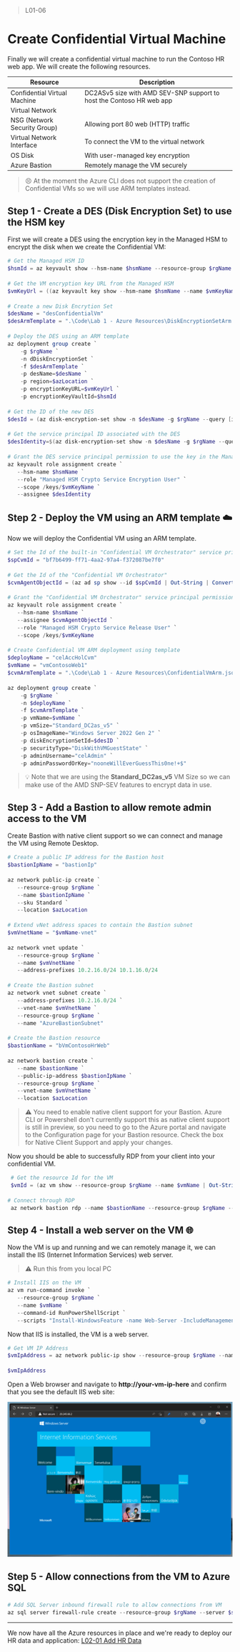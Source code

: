 ﻿> L01-06

# Create Confidential Virtual Machine

Finally we will create a confidential virtual machine to run the Contoso HR web app. We will create the following resources.

| Resource | Description |
| -- | -- |
| Confidential Virtual Machine | DC2ASv5 size with AMD SEV-SNP support to host the Contoso HR web app |
| Virtual Network ||
| NSG (Network Security Group) | Allowing port 80 web (HTTP) traffic |
| Virtual Network Interface | To connect the VM to the virtual network |
| OS Disk | With user-managed key encryption |
| Azure Bastion | Remotely manage the VM securely |

> 😣 At the moment the Azure CLI does not support the creation of Confidential VMs so we will use ARM templates instead.

## Step 1 - Create a DES (Disk Encryption Set) to use the HSM key

First we will create a DES using the encryption key in the Managed HSM to encrypt the disk when we create the Confidential VM:

```powershell
# Get the Managed HSM ID
$hsmId = az keyvault show --hsm-name $hsmName --resource-group $rgName --query id

# Get the VM encryption key URL from the Managed HSM
$vmKeyUrl = ((az keyvault key show --hsm-name $hsmName --name $vmKeyName) | ConvertFrom-Json).key.kid

# Create a new Disk Encrytion Set
$desName = "desConfidentialVm"
$desArmTemplate = ".\Code\Lab 1 - Azure Resources\DiskEncryptionSetArm.json"

# Deploy the DES using an ARM template
az deployment group create `
    -g $rgName `
    -n dDiskEncryptionSet `
    -f $desArmTemplate `
    -p desName=$desName `
    -p region=$azLocation `
    -p encryptionKeyURL=$vmKeyUrl `
    -p encryptionKeyVaultId=$hsmId

# Get the ID of the new DES
$desId = (az disk-encryption-set show -n $desName -g $rgName --query [id] -o tsv)

# Get the service principal ID associated with the DES
$desIdentity=$(az disk-encryption-set show -n $desName -g $rgName --query [identity.principalId] -o tsv)

# Grant the DES service principal permission to use the key in the Managed HSM
az keyvault role assignment create `
   --hsm-name $hsmName `
   --role "Managed HSM Crypto Service Encryption User" `
   --scope /keys/$vmKeyName `
   --assignee $desIdentity
```

## Step 2 - Deploy the VM using an ARM template ☁️

Now we will deploy the Confidential VM using an ARM template.

```powershell
# Set the Id of the built-in "Confidential VM Orchestrator" service principal
$spCvmId = "bf7b6499-ff71-4aa2-97a4-f372087be7f0"

# Get the Id of the "Confidential VM Orchestrator"
$cvmAgentObjectId = (az ad sp show --id $spCvmId | Out-String | ConvertFrom-Json).id

# Grant the "Confidential VM Orchestrator" service principal permission to use the key in the Managed HSM
az keyvault role assignment create `
   --hsm-name $hsmName `
   --assignee $cvmAgentObjectId `
   --role "Managed HSM Crypto Service Release User" `
   --scope /keys/$vmKeyName

# Create Confidential VM ARM deployment using template
$deployName = "celAccHolCvm"
$vmName = "vmContosoWeb1"
$cvmArmTemplate = ".\Code\Lab 1 - Azure Resources\ConfidentialVmArm.json"

az deployment group create `
    -g $rgName `
    -n $deployName `
    -f $cvmArmTemplate `
    -p vmName=$vmName `
    -p vmSize="Standard_DC2as_v5" `
    -p osImageName="Windows Server 2022 Gen 2" `
    -p diskEncryptionSetId=$desID `
    -p securityType="DiskWithVMGuestState" `
    -p adminUsername="celAdmin" `
    -p adminPasswordOrKey="nooneWillEverGuessThis0ne!+$"
```

> 💡 Note that we are using the **Standard_DC2as_v5** VM Size so we can make use of the AMD SNP-SEV features to encrypt data in use.

## Step 3 - Add a Bastion to allow remote admin access to the VM

Create Bastion with native client support so we can connect and manage the VM using Remote Desktop.

```powershell
# Create a public IP address for the Bastion host
$bastionIpName = "bastionIp"

az network public-ip create `
   --resource-group $rgName `
   --name $bastionIpName `
   --sku Standard `
   --location $azLocation

# Extend vNet address spaces to contain the Bastion subnet
$vmVnetName = "$vmName-vnet"

az network vnet update `
   --resource-group $rgName `
   --name $vmVnetName `
   --address-prefixes 10.2.16.0/24 10.1.16.0/24

# Create the Bastion subnet
az network vnet subnet create `
   --address-prefixes 10.2.16.0/24 `
   --vnet-name $vmVnetName `
   --resource-group $rgName `
   --name "AzureBastionSubnet"

# Create the Bastion resource
$bastionName = "bVmContosoHrWeb"

az network bastion create `
   --name $bastionName `
   --public-ip-address $bastionIpName `
   --resource-group $rgName `
   --vnet-name $vmVnetName `
   --location $azLocation
```

> ⚠️ You need to enable native client support for your Bastion. Azure CLI or Powershell don't currently support this as native client support is still in preview, so you need to go to the Azure portal and navigate to the Configuration page for your Bastion resource. Check the box for Native Client Support and apply your changes.

Now you should be able to successfully RDP from your client into your confidential VM.

```powershell
 # Get the resource Id for the VM
 $vmId = (az vm show --resource-group $rgName --name $vmName | Out-String | ConvertFrom-Json).id

# Connect through RDP
 az network bastion rdp --name $bastionName --resource-group $rgName --target-resource-id $vmId
```

## Step 4 - Install a web server on the VM 🌐

Now the VM is up and running and we can remotely manage it, we can install the IIS (Internet Information Services) web server.

> ⚠️ Run this from you local PC

```powershell
# Install IIS on the VM
az vm run-command invoke `
   --resource-group $rgName `
   --name $vmName `
   --command-id RunPowerShellScript `
   --scripts "Install-WindowsFeature -name Web-Server -IncludeManagementTools"
```

Now that IIS is installed, the VM is a web server.

```powershell
# Get VM IP Address
$vmIpAddress = az network public-ip show --resource-group $rgName --name "$vmName-ip" --query ipAddress

$vmIpAddress
```

Open a Web browser and navigate to **http://your-vm-ip-here** and confirm that you see the default IIS web site:

![Screenshot of the default IIS page](../Images/L01-IIS-Default.png)

## Step 5 - Allow connections from the VM to Azure SQL

```powershell
# Add SQL Server inbound firewall rule to allow connections from VM
az sql server firewall-rule create --resource-group $rgName --server $sqlServerName --name "Contoso HR Web VM" --start-ip-address $vmIpAddress --end-ip-address $vmIpAddress
```

---

We now have all the Azure resources in place and we're ready to deploy our HR data and application: [L02-01 Add HR Data](../Lab%202%20-%20HR%20Data/L02-01-CreateHrData.md)